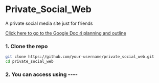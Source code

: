 # Private_Social_Web

A private social media site just for friends 


 [Click here to go to the Google Doc 4 planning and outline](https://docs.google.com/document/d/1B3tOCrht_KywqWfFLcZex_6RavCEBwadeR_yYRo0JEU/edit?usp=sharing)


### 1. Clone the repo
```bash
git clone https://github.com/your-username/private_social_web.git
cd private_social_web
```

### 2. You can access using ----
